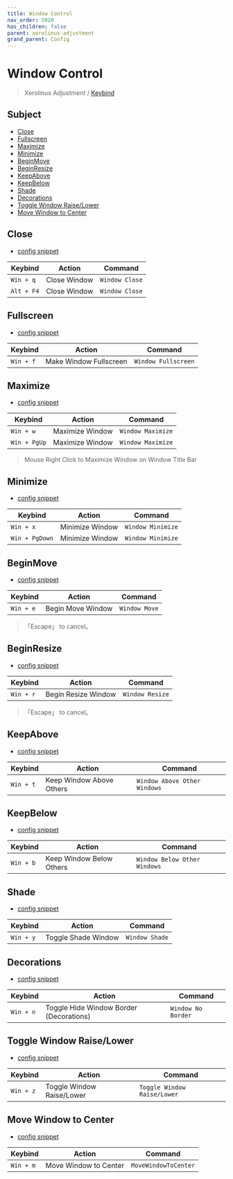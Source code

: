 ```yaml
---
title: Window Control
nav_order: 5020
has_children: false
parent: xerolinux-adjustment
grand_parent: Config
---
```



# Window Control

> Xerolinux Adjustment / [Keybind](https://samwhelp.github.io/xerolinux-adjustment/read/config/xerolinux-adjustment/keybind.html)


## Subject

* [Close](#close)
* [Fullscreen](#fullscreen)
* [Maximize](#maximize)
* [Minimize](#minimize)
* [BeginMove](#beginmove)
* [BeginResize](#beginresize)
* [KeepAbove](#keepabove)
* [KeepBelow](#keepbelow)
* [Shade](#shade)
* [Decorations](#decorations)
* [Toggle Window Raise/Lower](#toggle-window-raise-lower)
* [Move Window to Center](#move-window-to-center)


## Close

* [config snippet](https://github.com/samwhelp/xerolinux-adjustment/blob/main/prototype/xerolinux/part/xerolinux-keybind-main/config/xerolinux/kglobalshortcutsrc#L133)

| Keybind          | Action     | Command         |
| ----------------- | -------- | ---------------- |
| `Win + q`         | Close Window | `Window Close` |
| `Alt + F4`         | Close Window | `Window Close` |


## Fullscreen

* [config snippet](https://github.com/samwhelp/xerolinux-adjustment/blob/main/prototype/xerolinux/part/xerolinux-keybind-main/config/xerolinux/kglobalshortcutsrc#L134)

| Keybind  | Action       | Command                      |
| --------- | ---------- | ----------------------------- |
| `Win + f` | Make Window Fullscreen | `Window Fullscreen` |


## Maximize

* [config snippet](https://github.com/samwhelp/xerolinux-adjustment/blob/main/prototype/xerolinux/part/xerolinux-keybind-main/config/xerolinux/kglobalshortcutsrc#L138)

| Keybind  | Action       | Command                      |
| --------- | ---------- | ----------------------------- |
| `Win + w` | Maximize Window | `Window Maximize` |
| `Win + PgUp` | Maximize Window | `Window Maximize` |

> Mouse Right Click to Maximize Window on Window Title Bar


## Minimize

* [config snippet](https://github.com/samwhelp/xerolinux-adjustment/blob/main/prototype/xerolinux/part/xerolinux-keybind-main/config/xerolinux/kglobalshortcutsrc#L141)

| Keybind  | Action       | Command                      |
| --------- | ---------- | ----------------------------- |
| `Win + x` | Minimize Window | `Window Minimize` |
| `Win + PgDown` | Minimize Window | `Window Minimize` |


## BeginMove

* [config snippet](https://github.com/samwhelp/xerolinux-adjustment/blob/main/prototype/xerolinux/part/xerolinux-keybind-main/config/xerolinux/kglobalshortcutsrc#L142)

| Keybind  | Action       | Command                      |
| --------- | ---------- | ----------------------------- |
| `Win + e` | Begin Move Window | `Window Move` |

> 「Escape」 to cancel。


## BeginResize

* [config snippet](https://github.com/samwhelp/xerolinux-adjustment/blob/main/prototype/xerolinux/part/xerolinux-keybind-main/config/xerolinux/kglobalshortcutsrc#L164)

| Keybind  | Action       | Command                      |
| --------- | ---------- | ----------------------------- |
| `Win + r` | Begin Resize Window | `Window Resize` |

> 「Escape」 to cancel。


## KeepAbove

* [config snippet](https://github.com/samwhelp/xerolinux-adjustment/blob/main/prototype/xerolinux/part/xerolinux-keybind-main/config/xerolinux/kglobalshortcutsrc#L131)

| Keybind  | Action       | Command                      |
| --------- | ---------- | ----------------------------- |
| `Win + t` | Keep Window Above Others | `Window Above Other Windows` |


## KeepBelow

* [config snippet](https://github.com/samwhelp/xerolinux-adjustment/blob/main/prototype/xerolinux/part/xerolinux-keybind-main/config/xerolinux/kglobalshortcutsrc#L132)

| Keybind  | Action       | Command                      |
| --------- | ---------- | ----------------------------- |
| `Win + b` | Keep Window Below Others | `Window Below Other Windows` |


## Shade

* [config snippet](https://github.com/samwhelp/xerolinux-adjustment/blob/main/prototype/xerolinux/part/xerolinux-keybind-main/config/xerolinux/kglobalshortcutsrc#L165)

| Keybind  | Action       | Command                      |
| --------- | ---------- | ----------------------------- |
| `Win + y` | Toggle Shade Window | `Window Shade` |


## Decorations

* [config snippet](https://github.com/samwhelp/xerolinux-adjustment/blob/main/prototype/xerolinux/part/xerolinux-keybind-main/config/xerolinux/kglobalshortcutsrc#L144)

| Keybind  | Action       | Command                      |
| --------- | ---------- | ----------------------------- |
| `Win + n` | Toggle Hide Window Border (Decorations) | `Window No Border` |


## Toggle Window Raise/Lower

* [config snippet](https://github.com/samwhelp/xerolinux-adjustment/blob/main/prototype/xerolinux/part/xerolinux-keybind-main/config/xerolinux/kglobalshortcutsrc#L118)

| Keybind  | Action       | Command                      |
| --------- | ---------- | ----------------------------- |
| `Win + z` | Toggle Window Raise/Lower | `Toggle Window Raise/Lower` |


## Move Window to Center

* [config snippet](https://github.com/samwhelp/xerolinux-adjustment/blob/main/prototype/xerolinux/part/xerolinux-keybind-main/config/xerolinux/kglobalshortcutsrc#L67)

| Keybind  | Action       | Command                      |
| --------- | ---------- | ----------------------------- |
| `Win + m` | Move Window to Center | `MoveWindowToCenter` |
